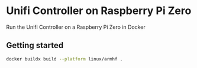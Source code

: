 # Unifi Controller on Raspberry Pi Zero

Run the Unifi Controller on a Raspberry Pi Zero in Docker

## Getting started

```sh
docker buildx build --platform linux/armhf .
```
